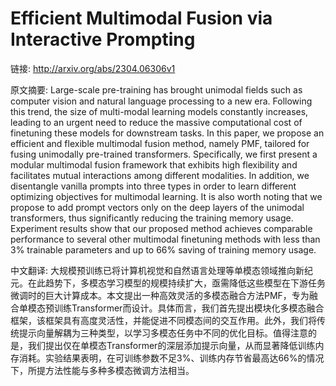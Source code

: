 # Efficient Multimodal Fusion via Interactive Prompting

链接: http://arxiv.org/abs/2304.06306v1

原文摘要:
Large-scale pre-training has brought unimodal fields such as computer vision
and natural language processing to a new era. Following this trend, the size of
multi-modal learning models constantly increases, leading to an urgent need to
reduce the massive computational cost of finetuning these models for downstream
tasks. In this paper, we propose an efficient and flexible multimodal fusion
method, namely PMF, tailored for fusing unimodally pre-trained transformers.
Specifically, we first present a modular multimodal fusion framework that
exhibits high flexibility and facilitates mutual interactions among different
modalities. In addition, we disentangle vanilla prompts into three types in
order to learn different optimizing objectives for multimodal learning. It is
also worth noting that we propose to add prompt vectors only on the deep layers
of the unimodal transformers, thus significantly reducing the training memory
usage. Experiment results show that our proposed method achieves comparable
performance to several other multimodal finetuning methods with less than 3%
trainable parameters and up to 66% saving of training memory usage.

中文翻译:
大规模预训练已将计算机视觉和自然语言处理等单模态领域推向新纪元。在此趋势下，多模态学习模型的规模持续扩大，亟需降低这些模型在下游任务微调时的巨大计算成本。本文提出一种高效灵活的多模态融合方法PMF，专为融合单模态预训练Transformer而设计。具体而言，我们首先提出模块化多模态融合框架，该框架具有高度灵活性，并能促进不同模态间的交互作用。此外，我们将传统提示向量解耦为三种类型，以学习多模态任务中不同的优化目标。值得注意的是，我们提出仅在单模态Transformer的深层添加提示向量，从而显著降低训练内存消耗。实验结果表明，在可训练参数不足3%、训练内存节省最高达66%的情况下，所提方法性能与多种多模态微调方法相当。
